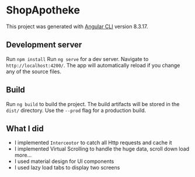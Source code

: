 # ShopApotheke

This project was generated with [Angular CLI](https://github.com/angular/angular-cli) version 8.3.17.

## Development server
Run `npm install`
Run `ng serve` for a dev server. Navigate to `http://localhost:4200/`. The app will automatically reload if you change any of the source files.


## Build

Run `ng build` to build the project. The build artifacts will be stored in the `dist/` directory. Use the `--prod` flag for a production build.

## What I did
- I implemented  `Interceotor` to catch all Http requests and cache it 
- I implemented Virtual Scrolling to handle the huge data, scroll down load more... 
- I used material design for UI components 
- I used lazy load tabs to display two screens 


